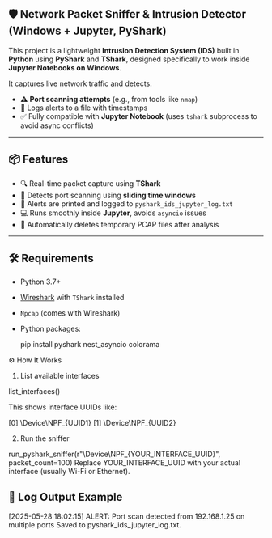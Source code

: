 ## 🛡️ Network Packet Sniffer & Intrusion Detector (Windows + Jupyter, PyShark)
This project is a lightweight **Intrusion Detection System (IDS)** built in **Python** using **PyShark** and **TShark**, designed specifically to work inside **Jupyter Notebooks on Windows**.

It captures live network traffic and detects:
- ⚠️ **Port scanning attempts** (e.g., from tools like `nmap`)
- 📄 Logs alerts to a file with timestamps
- ✅ Fully compatible with **Jupyter Notebook** (uses `tshark` subprocess to avoid async conflicts)

---

## 📦 Features

- 🔍 Real-time packet capture using **TShark**
- 🧠 Detects port scanning using **sliding time windows**
- 📝 Alerts are printed and logged to `pyshark_ids_jupyter_log.txt`
- 💻 Runs smoothly inside **Jupyter**, avoids `asyncio` issues
- 📁 Automatically deletes temporary PCAP files after analysis

---

## 🛠️ Requirements

- Python 3.7+
- [Wireshark](https://www.wireshark.org/download.html) with `TShark` installed
- `Npcap` (comes with Wireshark)
- Python packages:

  pip install pyshark nest_asyncio colorama

⚙️ How It Works
1. List available interfaces

list_interfaces()

This shows interface UUIDs like:

[0] \Device\NPF_{UUID1}
[1] \Device\NPF_{UUID2}

2. Run the sniffer

run_pyshark_sniffer(r"\Device\NPF_{YOUR_INTERFACE_UUID}", packet_count=100)
Replace YOUR_INTERFACE_UUID with your actual interface (usually Wi-Fi or Ethernet).

## 📁 Log Output Example

[2025-05-28 18:02:15] ALERT: Port scan detected from 192.168.1.25 on multiple ports
Saved to pyshark_ids_jupyter_log.txt.
